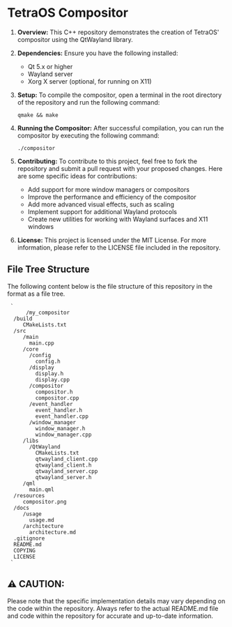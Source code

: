 # TetraOS Compositor


1. **Overview:** This C++ repository demonstrates the creation of TetraOS' compositor using the QtWayland library.


2. **Dependencies:** Ensure you have the following installed:

     - Qt 5.x or higher
     - Wayland server
     - Xorg X server (optional, for running on X11)
  

3. **Setup:** To compile the compositor, open a terminal in the root directory of the repository and run the following command:

      `qmake && make`


4. **Running the Compositor:** After successful compilation, you can run the compositor by executing the following command:

      `./compositor`

5. **Contributing:** To contribute to this project, feel free to fork the repository and submit a pull request with your proposed changes. Here are some specific ideas for contributions:

      - Add support for more window managers or compositors
      - Improve the performance and efficiency of the compositor
      - Add more advanced visual effects, such as scaling
      - Implement support for additional Wayland protocols
      - Create new utilities for working with Wayland surfaces and X11 windows
  
6. **License:** This project is licensed under the MIT License. For more information, please refer to the LICENSE file included in the repository.

## File Tree Structure

The following content below is the file structure of this repository in the format as a file tree.

     `
          /my_compositor
      /build
         CMakeLists.txt
      /src
         /main
           main.cpp
         /core
           /config
             config.h
           /display
             display.h
             display.cpp
           /compositor
             compositor.h
             compositor.cpp
           /event_handler
             event_handler.h
             event_handler.cpp
           /window_manager
             window_manager.h
             window_manager.cpp
         /libs
           /QtWayland
             CMakeLists.txt
             qtwayland_client.cpp
             qtwayland_client.h
             qtwayland_server.cpp
             qtwayland_server.h
         /qml
           main.qml
      /resources
         compositor.png
      /docs
         /usage
           usage.md
         /architecture
           architecture.md
      .gitignore
      README.md
      COPYING
      LICENSE
     `

## ⚠️ CAUTION:

Please note that the specific implementation details may vary depending on the code within the repository. Always refer to the actual README.md file and code within the repository for accurate and up-to-date information.




   
     
